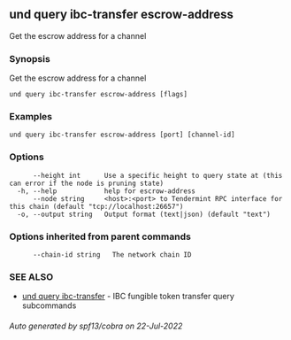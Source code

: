 ## und query ibc-transfer escrow-address

Get the escrow address for a channel

### Synopsis

Get the escrow address for a channel

```
und query ibc-transfer escrow-address [flags]
```

### Examples

```
und query ibc-transfer escrow-address [port] [channel-id]
```

### Options

```
      --height int      Use a specific height to query state at (this can error if the node is pruning state)
  -h, --help            help for escrow-address
      --node string     <host>:<port> to Tendermint RPC interface for this chain (default "tcp://localhost:26657")
  -o, --output string   Output format (text|json) (default "text")
```

### Options inherited from parent commands

```
      --chain-id string   The network chain ID
```

### SEE ALSO

* [und query ibc-transfer](und_query_ibc-transfer.md)	 - IBC fungible token transfer query subcommands

###### Auto generated by spf13/cobra on 22-Jul-2022
